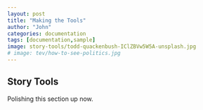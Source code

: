 ```yaml
---
layout: post
title: "Making the Tools"
author: "John"
categories: documentation
tags: [documentation,sample]
image: story-tools/todd-quackenbush-IClZBVw5W5A-unsplash.jpg
# image: tev/how-to-see-politics.jpg
---
```


## Story Tools

Polishing this section up now.

